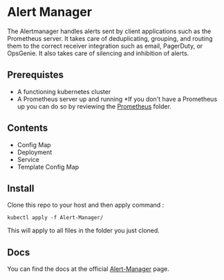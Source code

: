# Alert Manager

The Alertmanager handles alerts sent by client applications such as the Prometheus server. It takes care of deduplicating, grouping, and routing them to the correct receiver integration such as email, PagerDuty, or OpsGenie. It also takes care of silencing and inhibition of alerts.

## Prerequistes

- A functioning kubernetes cluster
- A Prometheus server up and running
  \*If you don't have a Prometheus up you can do so by reviewing the [Prometheus] folder.

## Contents

- Config Map
- Deployment
- Service
- Template Config Map

## Install

Clone this repo to your host and then apply command :

```
kubectl apply -f Alert-Manager/
```

This will apply to all files in the folder you just cloned.

## Docs

You can find the docs at the official [Alert-Manager] page.

[prometheus]: https://github.com/manueldruart/kubernetes/tree/main/Prometheus
[alert-manager]: https://prometheus.io/docs/alerting/latest/overview/
